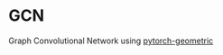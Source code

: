 # GCN
Graph Convolutional Network using [pytorch-geometric](https://pytorch-geometric.readthedocs.io/en/latest/index.html)
